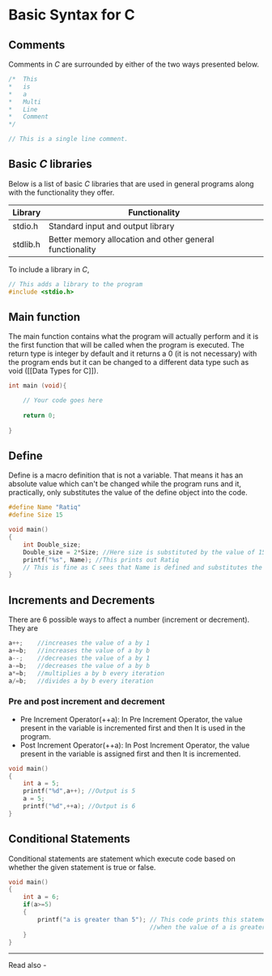# Basic Syntax for C

## Comments
Comments in *C* are surrounded by either of the two ways presented below.
```c
/*	This 
*	is
*	a 
*	Multi
*	Line
*	Comment
*/

// This is a single line comment.
```

## Basic *C* libraries

Below is a list of basic *C* libraries that are used in general programs along with the functionality they offer.

| Library  | Functionality                                            |
| -------- | -------------------------------------------------------- |
| stdio.h  | Standard input and output library                        |
| stdlib.h | Better memory allocation and other general functionality |

To include a library in *C*,

```c
// This adds a library to the program
#include <stdio.h>
```


## Main function

The main function contains what the program will actually perform and it is the first function that will be called when the program is executed. The return type is integer by default and it returns a 0 (it is not necessary) with the program ends but it can be changed to a different data type such as void ([[Data Types for C]]).

```c
int main (void){

	// Your code goes here
	
	return 0;
	
}
```


## Define

Define is a macro definition that is not a variable. That means it has an absolute value which can't be changed while the program runs and it, practically, only substitutes the value of the define object into the code.

```c
#define Name "Ratiq"
#define Size 15

void main()
{	
	int Double_size;
	Double_size = 2*Size; //Here size is substituted by the value of 15.
	printf("%s", Name); //This prints out Ratiq
	// This is fine as C sees that Name is defined and substitutes the value of Name into %s.
}
```

## Increments and Decrements

There are 6 possible ways to affect a number (increment or decrement). They are
```c
a++;	//increases the value of a by 1
a+=b;	//increases the value of a by b
a--;	//decreases the value of a by 1
a-=b;	//decreases the value of a by b
a*=b;	//multiplies a by b every iteration
a/=b;	//divides a by b every iteration
```

### Pre and post increment and decrement

-   Pre Increment Operator(++a): In Pre Increment Operator, the value present in the variable is incremented first and then It is used in the program.
-   Post Increment Operator(++a): In Post Increment Operator, the value present in the variable is assigned first and then It is incremented.

```c
void main()
{
	int a = 5;
	printf("%d",a++); //Output is 5
	a = 5;
	printf("%d",++a); //Output is 6
}
```

## Conditional Statements

Conditional statements are statement which execute code based on whether the given statement is true or false.

```c
void main()
{
	int a = 6;
	if(a>=5)
	{
		printf("a is greater than 5"); // This code prints this statement only
									   //when the value of a is greater than 5
	}
}
```



---
Read also - 
